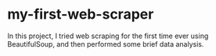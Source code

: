 # my-first-web-scraper
In this project, I tried web scraping for the first time ever using BeautifulSoup, and then performed some brief data analysis.
